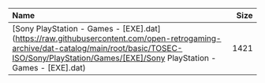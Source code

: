 |Name|Size|
|:---|---:|
|[Sony PlayStation - Games - [EXE].dat](https://raw.githubusercontent.com/open-retrogaming-archive/dat-catalog/main/root/basic/TOSEC-ISO/Sony/PlayStation/Games/[EXE]/Sony PlayStation - Games - [EXE].dat)|1421|
